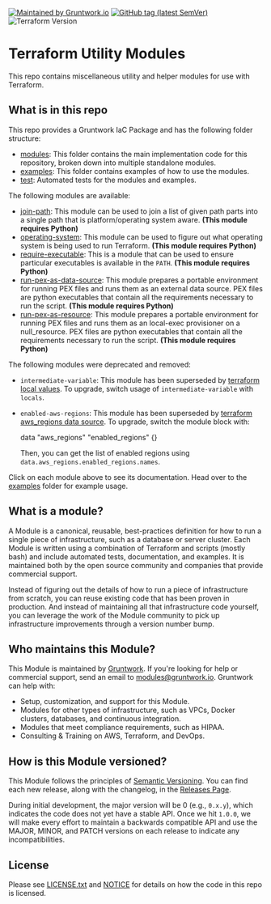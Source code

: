 [![Maintained by Gruntwork.io](https://img.shields.io/badge/maintained%20by-gruntwork.io-%235849a6.svg)](https://gruntwork.io/?ref=repo_package_terraform_utilities)
[![GitHub tag (latest SemVer)](https://img.shields.io/github/tag/gruntwork-io/terraform-aws-utilities.svg?label=latest)](https://github.com/gruntwork-io/terraform-aws-utilities/releases/latest)
![Terraform Version](https://img.shields.io/badge/tf-%3E%3D0.0.0-blue.svg)

# Terraform Utility Modules

This repo contains miscellaneous utility and helper modules for use with Terraform.

## What is in this repo

This repo provides a Gruntwork IaC Package and has the following folder structure:

* [modules](/modules): This folder contains the main implementation code for this repository, broken down into multiple
  standalone modules.
* [examples](/examples): This folder contains examples of how to use the modules.
* [test](/test): Automated tests for the modules and examples.

The following modules are available:

* [join-path](/modules/join-path): This module can be used to join a list of given path parts into a single path that is
  platform/operating system aware. **(This module requires Python)**
* [operating-system](/modules/operating-system): This module can be used to figure out what operating system is being
  used to run Terraform. **(This module requires Python)**
* [require-executable](/modules/require-executable): This is a module that can be used to ensure particular executables
  is available in the `PATH`. **(This module requires Python)**
* [run-pex-as-data-source](/modules/run-pex-as-data-source): This module prepares a portable environment for running PEX
  files and runs them as an external data source. PEX files are python executables that contain all the requirements
  necessary to run the script. **(This module requires Python)**
* [run-pex-as-resource](/modules/run-pex-as-resource): This module prepares a portable environment for running PEX files
  and runs them as an local-exec provisioner on a null_resource. PEX files are python executables that contain all the
  requirements necessary to run the script. **(This module requires Python)**

The following modules were deprecated and removed:

* `intermediate-variable`: This module has been superseded by [terraform local
  values](https://www.terraform.io/docs/configuration/locals.html). To upgrade, switch usage of `intermediate-variable`
  with `locals`.
* `enabled-aws-regions`: This module has been superseded by [terraform aws_regions data
  source](https://www.terraform.io/docs/providers/aws/d/regions.html). To upgrade, switch the module block with:

    data "aws_regions" "enabled_regions" {}

  Then, you can get the list of enabled regions using `data.aws_regions.enabled_regions.names`.


Click on each module above to see its documentation. Head over to the [examples](/examples) folder for example usage.




## What is a module?

A Module is a canonical, reusable, best-practices definition for how to run a single piece of infrastructure, such as a
database or server cluster. Each Module is written using a combination of Terraform and scripts (mostly bash) and
include automated tests, documentation, and examples. It is maintained both by the open source community and companies
that provide commercial support.

Instead of figuring out the details of how to run a piece of infrastructure from scratch, you can reuse existing code
that has been proven in production. And instead of maintaining all that infrastructure code yourself, you can leverage
the work of the Module community to pick up infrastructure improvements through a version number bump.



## Who maintains this Module?

This Module is maintained by [Gruntwork](http://www.gruntwork.io/). If you're looking for help or commercial
support, send an email to [modules@gruntwork.io](mailto:modules@gruntwork.io?Subject=Terraform%20Utilities%20Module).
Gruntwork can help with:

* Setup, customization, and support for this Module.
* Modules for other types of infrastructure, such as VPCs, Docker clusters, databases, and continuous integration.
* Modules that meet compliance requirements, such as HIPAA.
* Consulting & Training on AWS, Terraform, and DevOps.




## How is this Module versioned?

This Module follows the principles of [Semantic Versioning](http://semver.org/). You can find each new release,
along with the changelog, in the [Releases Page](../../releases).

During initial development, the major version will be 0 (e.g., `0.x.y`), which indicates the code does not yet have a
stable API. Once we hit `1.0.0`, we will make every effort to maintain a backwards compatible API and use the MAJOR,
MINOR, and PATCH versions on each release to indicate any incompatibilities.





## License

Please see [LICENSE.txt](/LICENSE.txt) and [NOTICE](/NOTICE) for details on how the code in this repo is licensed.
